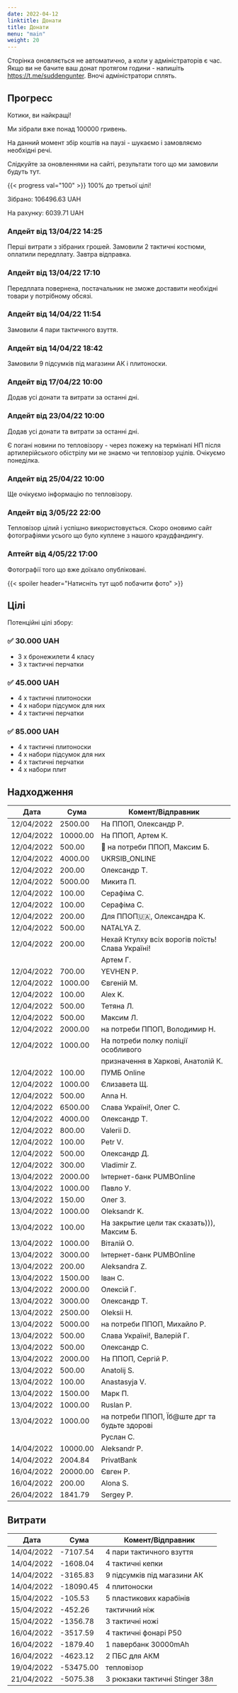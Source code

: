 ```yaml
---
date: 2022-04-12
linktitle: Донати
title: Донати
menu: "main"
weight: 20
---
```


Сторінка оновляється не автоматично, а коли у адміністраторів є чаc. Якщо ви не бачите ваш донат протягом години - напишіть https://t.me/suddengunter. Вночі адміністратори сплять.

## Прогресс

Котики, ви найкращі!

Ми зібрали вже понад 100000 гривень.

На данний момент збір коштів на паузі - шукаємо і замовляємо необхідні речі.

Слідкуйте за оновленнями на сайті, результати того що ми замовили будуть тут.

{{< progress val="100" >}}
100% до третьої цілі!

Зібрано: 106496.63 UAH

На рахунку: 6039.71 UAH

### Апдейт від 13/04/22 14:25

Перші витрати з зібраних грошей. Замовили 2 тактичні костюми, оплатили передплату. Завтра відправка.

### Апдейт від 13/04/22 17:10

Передплата повернена, постачальник не зможе доставити необхідні товари у потрібному обсязі.

### Апдейт від 14/04/22 11:54

Замовили 4 пари тактичного взуття.

### Апдейт від 14/04/22 18:42

Замовили 9 підсумків під магазини АК і плитоноски.

### Апдейт від 17/04/22 10:00

Додав усі донати та витрати за останні дні.

### Апдейт від 23/04/22 10:00

Додав усі донати та витрати за останні дні.

Є погані новини по тепловізору - через пожежу на терміналі НП після артилерійського обістрілу
ми не знаємо чи тепловізор уцілів. Очікуємо понеділка.

### Апдейт від 25/04/22 10:00

Ще очікуємо інформацію по тепловізору.

### Апдейт від 3/05/22 22:00

Тепловізор цілий і успішно використовується. Скоро оновимо сайт фотографіями усього що було куплене з нашого краудфандингу.

### Аптейт від 4/05/22 17:00

Фотографії того що вже доїхало опубліковані.

{{< spoiler header="Натисніть тут щоб побачити фото"  >}}

## Цілі

Потенційні цілі збору:

### ✅ 30.000 UAH

* 3 х бронежилети 4 класу
* 3 х тактичні перчатки

### ✅ 45.000 UAH

* 4 х тактичні плитоноски
* 4 х набори підсумок для них
* 4 х тактичні перчатки

### ✅ 85.000 UAH

* 4 х тактичні плитоноски
* 4 х набори підсумок для них
* 4 х тактичні перчатки
* 4 x набори плит

## Надходження

| Дата | Сума | Комент/Відправник |
| ---- | ----- | ----- |
| 12/04/2022 | 2500.00   | На ППОП, Олександр Р. |
| 12/04/2022 | 10000.00   | На ППОП, Артем К. |
| 12/04/2022 | 500.00   | 🚀 на потреби ППОП, Максим Б. |
| 12/04/2022 | 4000.00   | UKRSIB_ONLINE |
| 12/04/2022 | 200.00   | Олександр Т. |
| 12/04/2022 | 5000.00   | Микита П. |
| 12/04/2022 | 100.00   | Серафіма С. |
| 12/04/2022 | 100.00   | Серафіма С. |
| 12/04/2022 | 200.00   | Для ППОП🇺🇦, Олександра К. |
| 12/04/2022 | 500.00   | NATALYA Z. |
| 12/04/2022 | 200.00   | Нехай Ктулху всіх ворогів поїсть! Слава Україні! |
|    |     | Артем Г. |
| 12/04/2022 | 700.00   | YEVHEN P. |
| 12/04/2022 | 1000.00   | Євгеній М. |
| 12/04/2022 | 100.00   | Alex K. |
| 12/04/2022 | 500.00   | Тетяна Л. |
| 12/04/2022 | 500.00   | Максим Л. |
| 12/04/2022 | 2000.00   | на потреби ППОП, Володимир Н. |
| 12/04/2022 | 1000.00   | На потреби полку поліції особливого |
|    |     |  призначення в Харкові, Анатолій К. |
| 12/04/2022 | 100.00   | ПУМБ Online |
| 12/04/2022 | 1000.00   | Єлизавета Щ. |
| 12/04/2022 | 500.00   | Anna H. |
| 12/04/2022 | 6500.00   | Слава Україні!, Олег С. |
| 12/04/2022 | 4000.00   | Олександр Т. |
| 12/04/2022 | 800.00   | Valerii D. |
| 12/04/2022 | 100.00   | Petr V. |
| 12/04/2022 | 500.00   | Олександр Д. |
| 12/04/2022 | 300.00   | Vladimir Z. |
| 13/04/2022 | 2000.00   | Інтернет-банк PUMBOnline |
| 13/04/2022 | 1000.00   | Павло У. |
| 13/04/2022 | 150.00   | Олег З. |
| 13/04/2022 | 1000.00   | Oleksandr K. |
| 13/04/2022 | 100.00   | На закрытие цели так сказать))), Максим Б. |
| 13/04/2022 | 1000.00   | Віталій О. |
| 13/04/2022 | 3000.00   | Інтернет-банк PUMBOnline |
| 13/04/2022 | 200.00   | Aleksandra Z. |
| 13/04/2022 | 1500.00   | Іван С. |
| 13/04/2022 | 2000.00   | Олексій Г. |
| 13/04/2022 | 3000.00   | Олександр Т. |
| 13/04/2022 | 2500.00   | Oleksii H. |
| 13/04/2022 | 5000.00   | на потреби ППОП, Михайло Р. |
| 13/04/2022 | 500.00   | Слава Україні!, Валерій Г. |
| 13/04/2022 | 500.00   | Олександр С. |
| 13/04/2022 | 2000.00   | На ППОП, Сергій Р. |
| 13/04/2022 | 500.00   | Anatolij S. |
| 13/04/2022 | 100.00   | Anastasyja V. |
| 13/04/2022 | 1500.00   | Марк П. |
| 13/04/2022 | 1000.00   | Ruslan P. |
| 13/04/2022 | 1000.00   | на потреби ППОП, Їб@ште дрг та будьте здорові |
|    |     | Руслан С. |
| 14/04/2022 | 10000.00   | Aleksandr P. |
| 14/04/2022 | 2004.84   | PrivatBank |
| 16/04/2022 | 20000.00   | Євген Р. |
| 16/04/2022 | 200.00   | Alona S. |
| 26/04/2022 | 1841.79   | Sergey P. |

## Витрати

| Дата | Сума | Комент/Відправник |
| ---- | ----- | ----- |
| 14/04/2022 | -7107.54   | 4 пари тактичного взуття |
| 14/04/2022 | -1608.04   | 4 тактичні кепки |
| 14/04/2022 | -3165.83   | 9 підсумків під магазини АК |
| 14/04/2022 | -18090.45   | 4 плитоноски |
| 15/04/2022 | -105.53   | 5 пластикових карабінів |
| 15/04/2022 | -452.26   | тактичний ніж |
| 15/04/2022 | -1356.78   | 3 тактичні ножі |
| 16/04/2022 | -3517.59   | 4 тактичні фонарі Р50 |
| 16/04/2022 | -1879.40   | 1 павербанк 30000mAh |
| 16/04/2022 | -4623.12   | 2 ПБС для АКМ |
| 19/04/2022 | -53475.00   | тепловізор |
| 21/04/2022 | -5075.38   | 3 рюкзаки тактичні Stinger 38л |
